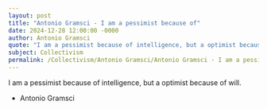 ```yaml
---
layout: post
title: "Antonio Gramsci - I am a pessimist because of"
date: 2024-12-28 12:00:00 -0000
author: Antonio Gramsci
quote: "I am a pessimist because of intelligence, but a optimist because of will."
subject: Collectivism
permalink: /Collectivism/Antonio Gramsci/Antonio Gramsci - I am a pessimist because of
---
```


I am a pessimist because of intelligence, but a optimist because of will.

- Antonio Gramsci
